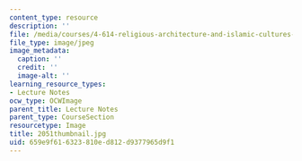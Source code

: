 ```yaml
---
content_type: resource
description: ''
file: /media/courses/4-614-religious-architecture-and-islamic-cultures-fall-2002/659e9f616323810ed812d9377965d9f1_2051thumbnail.jpg
file_type: image/jpeg
image_metadata:
  caption: ''
  credit: ''
  image-alt: ''
learning_resource_types:
- Lecture Notes
ocw_type: OCWImage
parent_title: Lecture Notes
parent_type: CourseSection
resourcetype: Image
title: 2051thumbnail.jpg
uid: 659e9f61-6323-810e-d812-d9377965d9f1
---
```

